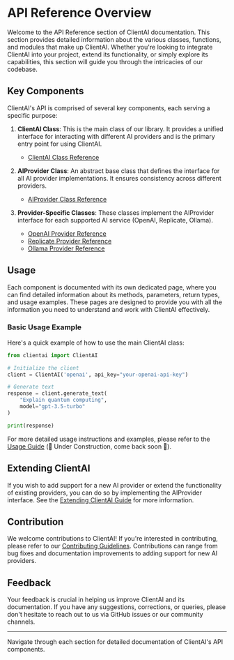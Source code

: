 # API Reference Overview

Welcome to the API Reference section of ClientAI documentation. This section provides detailed information about the various classes, functions, and modules that make up ClientAI. Whether you're looking to integrate ClientAI into your project, extend its functionality, or simply explore its capabilities, this section will guide you through the intricacies of our codebase.

## Key Components

ClientAI's API is comprised of several key components, each serving a specific purpose:

1. **ClientAI Class**: This is the main class of our library. It provides a unified interface for interacting with different AI providers and is the primary entry point for using ClientAI.

    - [ClientAI Class Reference](clientai.md)

2. **AIProvider Class**: An abstract base class that defines the interface for all AI provider implementations. It ensures consistency across different providers.

    - [AIProvider Class Reference](ai_provider.md)

3. **Provider-Specific Classes**: These classes implement the AIProvider interface for each supported AI service (OpenAI, Replicate, Ollama).

    - [OpenAI Provider Reference](openai_provider.md)
    - [Replicate Provider Reference](replicate_provider.md)
    - [Ollama Provider Reference](ollama_provider.md)

## Usage

Each component is documented with its own dedicated page, where you can find detailed information about its methods, parameters, return types, and usage examples. These pages are designed to provide you with all the information you need to understand and work with ClientAI effectively.

### Basic Usage Example

Here's a quick example of how to use the main ClientAI class:

```python
from clientai import ClientAI

# Initialize the client
client = ClientAI('openai', api_key="your-openai-api-key")

# Generate text
response = client.generate_text(
    "Explain quantum computing",
    model="gpt-3.5-turbo"
)

print(response)
```

For more detailed usage instructions and examples, please refer to the [Usage Guide](../usage/overview.md) (🚧 Under Construction, come back soon 🚧).

## Extending ClientAI

If you wish to add support for a new AI provider or extend the functionality of existing providers, you can do so by implementing the AIProvider interface. See the [Extending ClientAI Guide](../extending.md) for more information.

## Contribution

We welcome contributions to ClientAI! If you're interested in contributing, please refer to our [Contributing Guidelines](../community/CONTRIBUTING.md). Contributions can range from bug fixes and documentation improvements to adding support for new AI providers.

## Feedback

Your feedback is crucial in helping us improve ClientAI and its documentation. If you have any suggestions, corrections, or queries, please don't hesitate to reach out to us via GitHub issues or our community channels.

---

Navigate through each section for detailed documentation of ClientAI's API components.